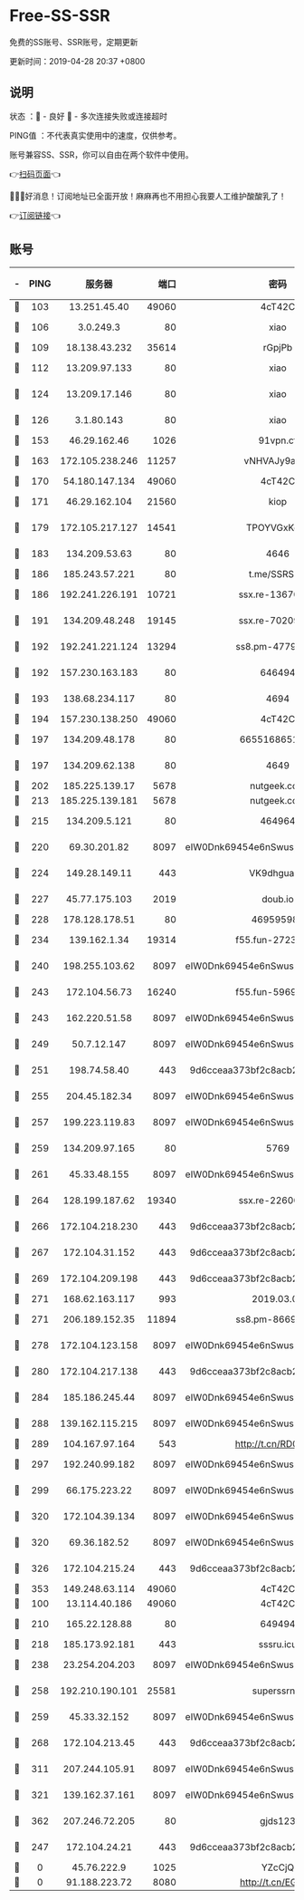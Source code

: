 # Free-SS-SSR

免费的SS账号、SSR账号，定期更新

更新时间：2019-04-28 20:37 +0800

## 说明

状态     ：🙂 - 良好 🙁 - 多次连接失败或连接超时

PING值   ：不代表真实使用中的速度，仅供参考。

账号兼容SS、SSR，你可以自由在两个软件中使用。

👉[扫码页面](https://liesauer.github.io/Free-SS-SSR/)👈

🎉🎉🎉好消息！订阅地址已全面开放！麻麻再也不用担心我要人工维护酸酸乳了！

👉[订阅链接](https://www.liesauer.net/yogurt/subscribe?ACCESS_TOKEN=DAYxR3mMaZAsaqUb)👈

## 账号

|-|PING|服务器|端口|密码|加密方式|区域|
|:----:|:----:|:-----:|-----:|:----:|:----:|:----:|
|🙂|103|13.251.45.40|49060|4cT42C|chacha20|SG|
|🙂|106|3.0.249.3|80|xiao|aes-128-ctr|SG|
|🙂|109|18.138.43.232|35614|rGpjPb|rc4-md5|SG|
|🙂|112|13.209.97.133|80|xiao|aes-128-ctr|KR|
|🙂|124|13.209.17.146|80|xiao|aes-128-ctr|KR|
|🙂|126|3.1.80.143|80|xiao|aes-128-ctr|SG|
|🙂|153|46.29.162.46|1026|91vpn.cf|rc4-md5|RU|
|🙂|163|172.105.238.246|11257|vNHVAJy9aznp|aes-256-cfb|JP|
|🙂|170|54.180.147.134|49060|4cT42C|chacha20|KR|
|🙂|171|46.29.162.104|21560|kiop|aes-128-ctr|RU|
|🙂|179|172.105.217.127|14541|TPOYVGxKglpi|aes-256-cfb|JP|
|🙂|183|134.209.53.63|80|4646|aes-256-cfb|US|
|🙂|186|185.243.57.221|80|t.me/SSRSUB|rc4-md5|US|
|🙂|186|192.241.226.191|10721|ssx.re-13670931|aes-256-cfb|US|
|🙂|191|134.209.48.248|19145|ssx.re-70209152|aes-256-cfb|US|
|🙂|192|192.241.221.124|13294|ss8.pm-47793631|aes-256-cfb|US|
|🙂|192|157.230.163.183|80|646494|aes-256-cfb|US|
|🙂|193|138.68.234.117|80|4694|aes-256-cfb|US|
|🙂|194|157.230.138.250|49060|4cT42C|chacha20|US|
|🙂|197|134.209.48.178|80|6655168651651|aes-256-cfb|US|
|🙂|197|134.209.62.138|80|4649|aes-256-cfb|US|
|🙂|202|185.225.139.17|5678|nutgeek.com|rc4-md5|US|
|🙂|213|185.225.139.181|5678|nutgeek.com|rc4-md5|US|
|🙂|215|134.209.5.121|80|464964|aes-256-cfb|US|
|🙂|220|69.30.201.82|8097|eIW0Dnk69454e6nSwuspv9DmS201tQ0D|aes-256-cfb|US|
|🙂|224|149.28.149.11|443|VK9dhgualsL|aes-256-cfb|SG|
|🙂|227|45.77.175.103|2019|doub.io|aes-128-ctr|SG|
|🙂|228|178.128.178.51|80|469595985|chacha20|US|
|🙂|234|139.162.1.34|19314|f55.fun-27230686|aes-256-cfb|SG|
|🙂|240|198.255.103.62|8097|eIW0Dnk69454e6nSwuspv9DmS201tQ0D|aes-256-cfb|US|
|🙂|243|172.104.56.73|16240|f55.fun-59694240|aes-256-cfb|SG|
|🙂|243|162.220.51.58|8097|eIW0Dnk69454e6nSwuspv9DmS201tQ0D|aes-256-cfb|US|
|🙂|249|50.7.12.147|8097|eIW0Dnk69454e6nSwuspv9DmS201tQ0D|aes-256-cfb|BR|
|🙂|251|198.74.58.40|443|9d6cceaa373bf2c8acb22e60b6a58be6|aes-256-cfb|US|
|🙂|255|204.45.182.34|8097|eIW0Dnk69454e6nSwuspv9DmS201tQ0D|aes-256-cfb|US|
|🙂|257|199.223.119.83|8097|eIW0Dnk69454e6nSwuspv9DmS201tQ0D|aes-256-cfb|US|
|🙂|259|134.209.97.165|80|5769|aes-256-cfb|SG|
|🙂|261|45.33.48.155|8097|eIW0Dnk69454e6nSwuspv9DmS201tQ0D|aes-256-cfb|US|
|🙂|264|128.199.187.62|19340|ssx.re-22600754|aes-256-cfb|SG|
|🙂|266|172.104.218.230|443|9d6cceaa373bf2c8acb22e60b6a58be6|aes-256-cfb|US|
|🙂|267|172.104.31.152|443|9d6cceaa373bf2c8acb22e60b6a58be6|aes-256-cfb|US|
|🙂|269|172.104.209.198|443|9d6cceaa373bf2c8acb22e60b6a58be6|aes-256-cfb|US|
|🙂|271|168.62.163.117|993|2019.03.07|rc4-md5|US|
|🙂|271|206.189.152.35|11894|ss8.pm-86692479|aes-256-cfb|SG|
|🙂|278|172.104.123.158|8097|eIW0Dnk69454e6nSwuspv9DmS201tQ0D|aes-256-cfb|JP|
|🙂|280|172.104.217.138|443|9d6cceaa373bf2c8acb22e60b6a58be6|aes-256-cfb|US|
|🙂|284|185.186.245.44|8097|eIW0Dnk69454e6nSwuspv9DmS201tQ0D|aes-256-cfb|NL|
|🙂|288|139.162.115.215|8097|eIW0Dnk69454e6nSwuspv9DmS201tQ0D|aes-256-cfb|JP|
|🙂|289|104.167.97.164|543|http://t.cn/RD0D7sx|rc4-md5|CA|
|🙂|297|192.240.99.182|8097|eIW0Dnk69454e6nSwuspv9DmS201tQ0D|aes-256-cfb|US|
|🙂|299|66.175.223.22|8097|eIW0Dnk69454e6nSwuspv9DmS201tQ0D|aes-256-cfb|US|
|🙂|320|172.104.39.134|8097|eIW0Dnk69454e6nSwuspv9DmS201tQ0D|aes-256-cfb|SG|
|🙂|320|69.36.182.52|8097|eIW0Dnk69454e6nSwuspv9DmS201tQ0D|aes-256-cfb|US|
|🙂|326|172.104.215.24|443|9d6cceaa373bf2c8acb22e60b6a58be6|aes-256-cfb|US|
|🙂|353|149.248.63.114|49060|4cT42C|chacha20|CA|
|🙂|100|13.114.40.186|49060|4cT42C|chacha20|JP|
|🙂|210|165.22.128.88|80|649494|aes-256-cfb|US|
|🙂|218|185.173.92.181|443|sssru.icu|rc4-md5|RU|
|🙂|238|23.254.204.203|8097|eIW0Dnk69454e6nSwuspv9DmS201tQ0D|aes-256-cfb|US|
|🙂|258|192.210.190.101|25581|superssrnet|aes-256-cfb|US|
|🙂|259|45.33.32.152|8097|eIW0Dnk69454e6nSwuspv9DmS201tQ0D|aes-256-cfb|US|
|🙂|268|172.104.213.45|443|9d6cceaa373bf2c8acb22e60b6a58be6|aes-256-cfb|US|
|🙂|311|207.244.105.91|8097|eIW0Dnk69454e6nSwuspv9DmS201tQ0D|aes-256-cfb|US|
|🙂|321|139.162.37.161|8097|eIW0Dnk69454e6nSwuspv9DmS201tQ0D|aes-256-cfb|SG|
|🙂|362|207.246.72.205|80|gjds123|aes-256-cfb|US|
|🙁|247|172.104.24.21|443|9d6cceaa373bf2c8acb22e60b6a58be6|aes-256-cfb|US|
|🙁|0|45.76.222.9|1025|YZcCjQ|rc4-md5|JP|
|🙁|0|91.188.223.72|8080|http://t.cn/EGJIyrl|rc4-md5|RU|
